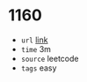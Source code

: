# 1160
- `url` [link](https://leetcode.com/problems/find-words-that-can-be-formed-by-characters/description/?envType=daily-question&envId=2023-12-02)
- `time` 3m
- `source` leetcode
- `tags` easy

